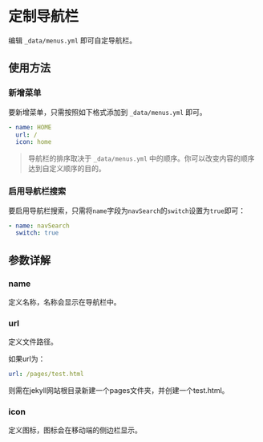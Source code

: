 # 定制导航栏

编辑 `_data/menus.yml` 即可自定导航栏。

## 使用方法

### 新增菜单

要新增菜单，只需按照如下格式添加到 `_data/menus.yml` 即可。

```yaml
- name: HOME
  url: /
  icon: home
```
> 导航栏的排序取决于 `_data/menus.yml` 中的顺序。你可以改变内容的顺序达到自定义顺序的目的。

### 启用导航栏搜索

要启用导航栏搜索，只需将`name`字段为`navSearch`的`switch`设置为`true`即可：

```yaml
- name: navSearch
  switch: true
```

## 参数详解

### name

定义名称，名称会显示在导航栏中。

### url

定义文件路径。

如果url为：

```yaml
url: /pages/test.html
```

则需在jekyll网站根目录新建一个pages文件夹，并创建一个test.html。

### icon

定义图标，图标会在移动端的侧边栏显示。